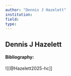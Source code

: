 ```yaml
---
author: "Dennis J Hazelett"
institution:
field:
type:
---
```


## Dennis J Hazelett
#### Bibliography:

![[@Hazelett2025-hc]]